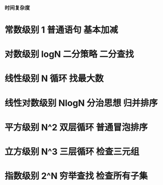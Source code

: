 ### 时间复杂度

# 常数级别 1 普通语句 基本加减

# 对数级别 logN 二分策略 二分查找

# 线性级别 N 循环 找最大数

# 线性对数级别 NlogN 分治思想 归并排序

# 平方级别 N^2 双层循环 普通冒泡排序

# 立方级别 N^3 三层循环 检查三元组

# 指数级别 2^N 穷举查找 检查所有子集
